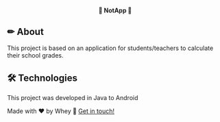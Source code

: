 <h4 align="center"> 
	🚀 NotApp 🚀 
</h4>  
   
</p>

## ✏ About

This project is based on an application for students/teachers to calculate their school grades.

## 🛠 Technologies

This project was developed in Java to Android


Made with ♥ by Whey :wave: [Get in touch!](https://www.linkedin.com/in/wheyckson-lopes/)
